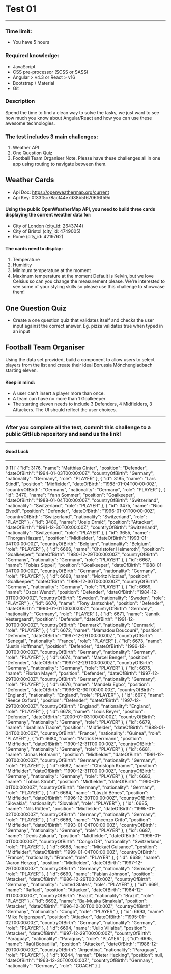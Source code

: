 # Test 01
---
### Time limit:
* You have 5 hours
### Required knowledge:
* JavaScript
* CSS pre-processor (SCSS or SASS)
* Angular > v4.3 or React > v16
* Bootstrap / Material
* Git
### Description
Spend the time to find a clean way to solve the tasks, we just want to see how much you know about Angular/React and how you can use these awesome technologies.
### The test includes 3 main challenges: 
1. Weather API 
2. One Question Quiz
3. Football Team Organiser
Note. Please have these challenges all in one app using routing to navigate between them.  
## Weather Cards
* Api Doc: https://openweathermap.org/current
* Api Key: 0f33f5c78acf44e7d38b5f6706f6f59d
#### Using the public OpenWeatherMap API, you need to build three cards displaying the current weather data for:
* City of London (city_id: 2643744)
* City of Bristol (city_id: 4749005)
* Rome (city_id: 4219762)
#### The cards need to display: 
1. Temperature
2. Humidity
3. Minimum temperature at the moment 
4. Maximum temperature at the moment
Default is Kelvin, but we love Celsius so can you change the measurement please.  We're interested to see some of your styling skills so please use this challenge to showcase them!
## One Question Quiz
* Create a one question quiz that validates itself and checks the user input against the correct answer. 
Eg. pizza validates true when typed in an input
## Football Team Organiser
Using the data set provided, build a component to allow users to select players from the list and create their ideal Borussia Mönchengladbach starting eleven.
#### Keep in mind:
* A user can't insert a player more than once.
* A team can have no more than 1 Goalkeeper
* The starting eleven needs to include 3 Defenders, 4 Midfielders, 3 Attackers.
The UI should reflect the user choices.
---
### After you complete all the test, commit this challenge to a public GitHub repository and send us the link!
---
#### Good Luck 
---
9:11
[
  {
    "id": 3176,
    "name": "Matthias Ginter",
    "position": "Defender",
    "dateOfBirth": "1994-01-03T00:00:00Z",
    "countryOfBirth": "Germany",
    "nationality": "Germany",
    "role": "PLAYER"
  },
  {
    "id": 3185,
    "name": "Lars Stindl",
    "position": "Midfielder",
    "dateOfBirth": "1988-01-04T00:00:00Z",
    "countryOfBirth": "Germany",
    "nationality": "Germany",
    "role": "PLAYER"
  },
  {
    "id": 3470,
    "name": "Yann Sommer",
    "position": "Goalkeeper",
    "dateOfBirth": "1988-01-04T00:00:00Z",
    "countryOfBirth": "Switzerland",
    "nationality": "Switzerland",
    "role": "PLAYER"
  },
  {
    "id": 3475,
    "name": "Nico Elvedi",
    "position": "Defender",
    "dateOfBirth": "1996-01-01T00:00:00Z",
    "countryOfBirth": "Switzerland",
    "nationality": "Switzerland",
    "role": "PLAYER"
  },
  {
    "id": 3480,
    "name": "Josip Drmić",
    "position": "Attacker",
    "dateOfBirth": "1991-12-30T00:00:00Z",
    "countryOfBirth": "Switzerland",
    "nationality": "Switzerland",
    "role": "PLAYER"
  },
  {
    "id": 3655,
    "name": "Thorgan Hazard",
    "position": "Midfielder",
    "dateOfBirth": "1993-01-04T00:00:00Z",
    "countryOfBirth": "Belgium",
    "nationality": "Belgium",
    "role": "PLAYER"
  },
  {
    "id": 6666,
    "name": "Christofer Heimeroth",
    "position": "Goalkeeper",
    "dateOfBirth": "1980-12-29T00:00:00Z",
    "countryOfBirth": "Germany",
    "nationality": "Germany",
    "role": "PLAYER"
  },
  {
    "id": 6667,
    "name": "Tobias Sippel",
    "position": "Goalkeeper",
    "dateOfBirth": "1988-01-04T00:00:00Z",
    "countryOfBirth": "Germany",
    "nationality": "Germany",
    "role": "PLAYER"
  },
  {
    "id": 6668,
    "name": "Moritz Nicolas",
    "position": "Goalkeeper",
    "dateOfBirth": "1996-12-30T00:00:00Z",
    "countryOfBirth": "Germany",
    "nationality": "Germany",
    "role": "PLAYER"
  },
  {
    "id": 6669,
    "name": "Oscar Wendt",
    "position": "Defender",
    "dateOfBirth": "1984-12-31T00:00:00Z",
    "countryOfBirth": "Sweden",
    "nationality": "Sweden",
    "role": "PLAYER"
  },
  {
    "id": 6670,
    "name": "Tony Jantschke",
    "position": "Defender",
    "dateOfBirth": "1990-01-01T00:00:00Z",
    "countryOfBirth": "Germany",
    "nationality": "Germany",
    "role": "PLAYER"
  },
  {
    "id": 6671,
    "name": "Jannik Vestergaard",
    "position": "Defender",
    "dateOfBirth": "1991-12-30T00:00:00Z",
    "countryOfBirth": "Denmark",
    "nationality": "Denmark",
    "role": "PLAYER"
  },
  {
    "id": 6672,
    "name": "Mamadou Doucouré",
    "position": "Defender",
    "dateOfBirth": "1997-12-29T00:00:00Z",
    "countryOfBirth": "Senegal",
    "nationality": "France",
    "role": "PLAYER"
  },
  {
    "id": 6673,
    "name": "Justin Hoffmans",
    "position": "Defender",
    "dateOfBirth": "1996-12-30T00:00:00Z",
    "countryOfBirth": "Germany",
    "nationality": "Germany",
    "role": "PLAYER"
  },
  {
    "id": 6674,
    "name": "Marcel Benger",
    "position": "Defender",
    "dateOfBirth": "1997-12-29T00:00:00Z",
    "countryOfBirth": "Germany",
    "nationality": "Germany",
    "role": "PLAYER"
  },
  {
    "id": 6675,
    "name": "Florian Mayer",
    "position": "Defender",
    "dateOfBirth": "1997-12-29T00:00:00Z",
    "countryOfBirth": "Germany",
    "nationality": "Germany",
    "role": "PLAYER"
  },
  {
    "id": 6676,
    "name": "Mandela Egbo",
    "position": "Defender",
    "dateOfBirth": "1996-12-30T00:00:00Z",
    "countryOfBirth": "England",
    "nationality": "England",
    "role": "PLAYER"
  },
  {
    "id": 6677,
    "name": "Reece Oxford",
    "position": "Defender",
    "dateOfBirth": "1997-12-29T00:00:00Z",
    "countryOfBirth": "England",
    "nationality": "England",
    "role": "PLAYER"
  },
  {
    "id": 6678,
    "name": "Louis Beyer",
    "position": "Defender",
    "dateOfBirth": "2000-01-03T00:00:00Z",
    "countryOfBirth": "Germany",
    "nationality": "Germany",
    "role": "PLAYER"
  },
  {
    "id": 6679,
    "name": "Ibrahima Traoré",
    "position": "Midfielder",
    "dateOfBirth": "1988-01-04T00:00:00Z",
    "countryOfBirth": "France",
    "nationality": "Guinea",
    "role": "PLAYER"
  },
  {
    "id": 6680,
    "name": "Patrick Herrmann",
    "position": "Midfielder",
    "dateOfBirth": "1990-12-31T00:00:00Z",
    "countryOfBirth": "Germany",
    "nationality": "Germany",
    "role": "PLAYER"
  },
  {
    "id": 6681,
    "name": "Jonas Hofmann",
    "position": "Midfielder",
    "dateOfBirth": "1991-12-30T00:00:00Z",
    "countryOfBirth": "Germany",
    "nationality": "Germany",
    "role": "PLAYER"
  },
  {
    "id": 6682,
    "name": "Christoph Kramer",
    "position": "Midfielder",
    "dateOfBirth": "1990-12-31T00:00:00Z",
    "countryOfBirth": "Germany",
    "nationality": "Germany",
    "role": "PLAYER"
  },
  {
    "id": 6683,
    "name": "Tobias Strobl",
    "position": "Midfielder",
    "dateOfBirth": "1990-01-01T00:00:00Z",
    "countryOfBirth": "Germany",
    "nationality": "Germany",
    "role": "PLAYER"
  },
  {
    "id": 6684,
    "name": "László Bénes",
    "position": "Midfielder",
    "dateOfBirth": "1996-12-30T00:00:00Z",
    "countryOfBirth": "Slovakia",
    "nationality": "Slovakia",
    "role": "PLAYER"
  },
  {
    "id": 6685,
    "name": "Nils Rütten",
    "position": "Midfielder",
    "dateOfBirth": "1995-01-02T00:00:00Z",
    "countryOfBirth": "Germany",
    "nationality": "Germany",
    "role": "PLAYER"
  },
  {
    "id": 6686,
    "name": "Vincenzo Grifo",
    "position": "Midfielder",
    "dateOfBirth": "1993-01-04T00:00:00Z",
    "countryOfBirth": "Germany",
    "nationality": "Germany",
    "role": "PLAYER"
  },
  {
    "id": 6687,
    "name": "Denis Zakaria",
    "position": "Midfielder",
    "dateOfBirth": "1996-01-01T00:00:00Z",
    "countryOfBirth": "Congo DR",
    "nationality": "Switzerland",
    "role": "PLAYER"
  },
  {
    "id": 6688,
    "name": "Mickaël Cuisance",
    "position": "Midfielder",
    "dateOfBirth": "1999-01-04T00:00:00Z",
    "countryOfBirth": "France",
    "nationality": "France",
    "role": "PLAYER"
  },
  {
    "id": 6689,
    "name": "Aaron Herzog",
    "position": "Midfielder",
    "dateOfBirth": "1997-12-29T00:00:00Z",
    "countryOfBirth": "Germany",
    "nationality": "Germany",
    "role": "PLAYER"
  },
  {
    "id": 6690,
    "name": "Fabian Johnson",
    "position": "Attacker",
    "dateOfBirth": "1986-12-29T00:00:00Z",
    "countryOfBirth": "Germany",
    "nationality": "United States",
    "role": "PLAYER"
  },
  {
    "id": 6691,
    "name": "Raffael",
    "position": "Attacker",
    "dateOfBirth": "1984-12-31T00:00:00Z",
    "countryOfBirth": "Brazil",
    "nationality": "Brazil",
    "role": "PLAYER"
  },
  {
    "id": 6692,
    "name": "Ba-Muaka Simakala",
    "position": "Attacker",
    "dateOfBirth": "1996-12-30T00:00:00Z",
    "countryOfBirth": "Germany",
    "nationality": "Congo",
    "role": "PLAYER"
  },
  {
    "id": 6693,
    "name": "Mike Feigenspan",
    "position": "Attacker",
    "dateOfBirth": "1995-01-02T00:00:00Z",
    "countryOfBirth": "Germany",
    "nationality": "Germany",
    "role": "PLAYER"
  },
  {
    "id": 6694,
    "name": "Julio Villalba",
    "position": "Attacker",
    "dateOfBirth": "1997-12-29T00:00:00Z",
    "countryOfBirth": "Paraguay",
    "nationality": "Paraguay",
    "role": "PLAYER"
  },
  {
    "id": 6695,
    "name": "Raúl Bobadilla",
    "position": "Attacker",
    "dateOfBirth": "1986-12-29T00:00:00Z",
    "countryOfBirth": "Argentina",
    "nationality": "Paraguay",
    "role": "PLAYER"
  },
  {
    "id": 10244,
    "name": "Dieter Hecking",
    "position": null,
    "dateOfBirth": "1963-12-30T00:00:00Z",
    "countryOfBirth": "Germany",
    "nationality": "Germany",
    "role": "COACH"
  }
]